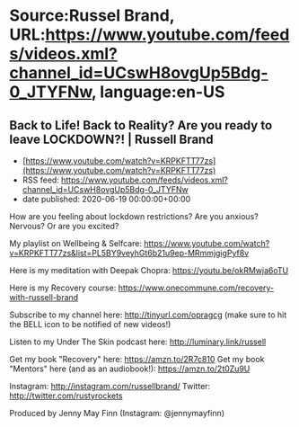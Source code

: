 # Source:Russel Brand, URL:https://www.youtube.com/feeds/videos.xml?channel_id=UCswH8ovgUp5Bdg-0_JTYFNw, language:en-US

## Back to Life! Back to Reality? Are you ready to leave LOCKDOWN?! | Russell Brand
 - [https://www.youtube.com/watch?v=KRPKFTT77zs](https://www.youtube.com/watch?v=KRPKFTT77zs)
 - RSS feed: https://www.youtube.com/feeds/videos.xml?channel_id=UCswH8ovgUp5Bdg-0_JTYFNw
 - date published: 2020-06-19 00:00:00+00:00

How are you feeling about lockdown restrictions? Are you anxious? Nervous?
Or are you excited? 

My playlist on Wellbeing & Selfcare: https://www.youtube.com/watch?v=KRPKFTT77zs&list=PL5BY9veyhGt6b21u9ep-MRmmjgigPyf8v

Here is my meditation with Deepak Chopra: https://youtu.be/okRMwja6oTU

Here is my Recovery course: https://www.onecommune.com/recovery-with-russell-brand

Subscribe to my channel here: http://tinyurl.com/opragcg
(make sure to hit the BELL icon to be notified of new videos!)

Listen to my Under The Skin podcast here: 
http://luminary.link/russell

Get my book "Recovery" here: https://amzn.to/2R7c810
Get my book "Mentors" here (and as an audiobook!): https://amzn.to/2t0Zu9U

Instagram: http://instagram.com/russellbrand/
Twitter: http://twitter.com/rustyrockets

Produced by Jenny May Finn (Instagram: @jennymayfinn)

